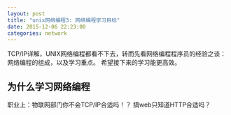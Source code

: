 ```yaml
---
layout: post
title: "unix网络编程3: 网络编程学习目标"
date: 2015-12-06 22:23:00
categories: network
---
```


TCP/IP详解，UNIX网络编程都看不下去，转而先看网络编程程序员的经验之谈：
网络编程的组成，以及学习重点。
希望接下来的学习能更高效。

## 为什么学习网络编程

职业上：物联网部门你不会TCP/IP合适吗！？ 搞web只知道HTTP合适吗？

